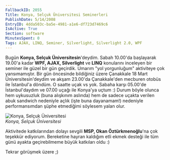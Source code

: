 ```yaml
---
FallbackID: 2055
Title: Konya, Selçuk Üniversitesi Seminerleri
PublishDate: 5/14/2008
EntryID: 4dda503c-ba5e-4981-a1e6-df723d7469c6
IsActive: True
Section: software
MinutesSpent: 0
Tags: AJAX, LINQ, Seminer, Silverlight, Silverlight 2.0, WPF
---
```

Bugün **Konya, Selçuk Üniversitesin**'deydim. Sabah 10.00'da başlayarak
19.00'a kadar **WPF, AJAX, Silverlight** ve **LINQ** konularını
inceleyen bir seminer ile güzel bir gün geçirdik. Umarım "yol
yorgunluğum" aktiviteye çok yansımamıştır. Bir gün öncesinde bildiğiniz
üzere Çanakkale 18 Mart Üniversitesin'deydim ve akşam 23.00'da
Çanakkale'den mecburen otobüs ile İstanbul'a döndüm. O saatte uçak vs
yok. Sabaha karşı 05.00'de İstanbul'daydım ve 07.00 uçağı ile Konya'ya
uçtum :) Durum böyle olunca hem uykusuzluk (buna alışkınım aslında) hem
de sadece uçakta verilen abuk sandwich nedeniyle açlık (işte buna
dayanamam!) nedeniyle performansımdan şüphe etmediğimi söylesem yalan
olur.

![Konya, Selçuk
Üniversitesi](http://cdn.daron.yondem.com/assets/2055/13052008_1.jpg)\
*Konya, Selçuk Üniversitesi*

Aktivitede katkılarından dolayı sevgili **MSP, Okan Öztürkmenoğlu**'na
çok teşekkür ediyorum. Bereketine hayran kaldığım etli ekmek desteği ile
tüm günü ayakta geçirebilmeme büyük katkıları oldu :)

Tekrar görüşmek üzere ;)


